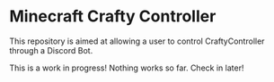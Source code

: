 # Minecraft Crafty Controller
This repository is aimed at allowing a user to control CraftyController through a Discord Bot. 

This is a work in progress! Nothing works so far. Check in later!
